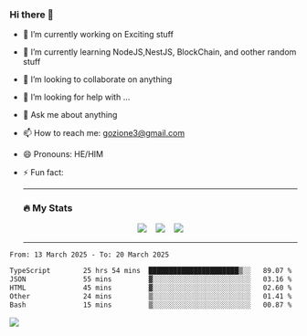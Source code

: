 ### Hi there 👋

<!--
**charlieScript/charlieScript** is a ✨ _special_ ✨ repository because its `README.md` (this file) appears on your GitHub profile.

Here are some ideas to get you started: -->

- 🔭 I’m currently working on Exciting stuff
- 🌱 I’m currently learning NodeJS,NestJS, BlockChain, and oother random stuff
- 👯 I’m looking to collaborate on anything
- 🤔 I’m looking for help with ...
- 💬 Ask me about anything
- 📫 How to reach me: gozione3@gmail.com
- 😄 Pronouns: HE/HIM
- ⚡ Fun fact:


  ---

  ### :fire: My Stats

  <div id="stats" align="center">
  <img src="http://github-readme-streak-stats.herokuapp.com?user=charlieScript&theme=dark&date_format=M%20j%5B%2C%20Y%5D" />&nbsp;&nbsp;&nbsp;
  <img src="https://github-readme-stats.vercel.app/api/top-langs/?username=charlieScript&layout=compact&theme=vision-friendly-dark"/>&nbsp;&nbsp;&nbsp;
  <img src="https://github-readme-stats.vercel.app/api?username=charlieScript&show_icons=true&theme=radical"/>
  </div>

  ---



<!--START_SECTION:waka-->

```txt
From: 13 March 2025 - To: 20 March 2025

TypeScript        25 hrs 54 mins  ██████████████████████▒░░   89.07 %
JSON              55 mins         ▓░░░░░░░░░░░░░░░░░░░░░░░░   03.16 %
HTML              45 mins         ▓░░░░░░░░░░░░░░░░░░░░░░░░   02.60 %
Other             24 mins         ▒░░░░░░░░░░░░░░░░░░░░░░░░   01.41 %
Bash              15 mins         ▒░░░░░░░░░░░░░░░░░░░░░░░░   00.87 %
```

<!--END_SECTION:waka-->
![](https://komarev.com/ghpvc/?username=charlieScript)
